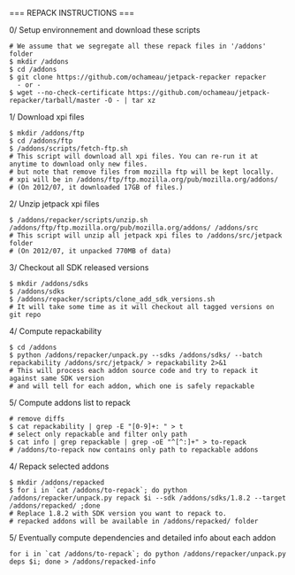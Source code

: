 === REPACK INSTRUCTIONS ===

0/ Setup environnement and download these scripts
```
# We assume that we segregate all these repack files in '/addons' folder
$ mkdir /addons
$ cd /addons
$ git clone https://github.com/ochameau/jetpack-repacker repacker
  - or -
$ wget --no-check-certificate https://github.com/ochameau/jetpack-repacker/tarball/master -O - | tar xz
```

1/ Download xpi files
```
$ mkdir /addons/ftp
$ cd /addons/ftp
$ /addons/scripts/fetch-ftp.sh
# This script will download all xpi files. You can re-run it at anytime to download only new files.
# but note that remove files from mozilla ftp will be kept locally.
# xpi will be in /addons/ftp/ftp.mozilla.org/pub/mozilla.org/addons/
# (On 2012/07, it downloaded 17GB of files.)
```

2/ Unzip jetpack xpi files
```
$ /addons/repacker/scripts/unzip.sh /addons/ftp/ftp.mozilla.org/pub/mozilla.org/addons/ /addons/src
# This script will unzip all jetpack xpi files to /addons/src/jetpack folder
# (On 2012/07, it unpacked 770MB of data)
```

3/ Checkout all SDK released versions
```
$ mkdir /addons/sdks
$ /addons/sdks
$ /addons/repacker/scripts/clone_add_sdk_versions.sh
# It will take some time as it will checkout all tagged versions on git repo
```

4/ Compute repackability
```
$ cd /addons
$ python /addons/repacker/unpack.py --sdks /addons/sdks/ --batch repackability /addons/src/jetpack/ > repackability 2>&1
# This will process each addon source code and try to repack it against same SDK version
# and will tell for each addon, which one is safely repackable
```

5/ Compute addons list to repack
```
# remove diffs
$ cat repackability | grep -E "[0-9]+: " > t
# select only repackable and filter only path
$ cat info | grep repackable | grep -oE "^[^:]+" > to-repack
# /addons/to-repack now contains only path to repackable addons
```

4/ Repack selected addons
```
$ mkdir /addons/repacked
$ for i in `cat /addons/to-repack`; do python /addons/repacker/unpack.py repack $i --sdk /addons/sdks/1.8.2 --target /addons/repacked/ ;done
# Replace 1.8.2 with SDK version you want to repack to.
# repacked addons will be available in /addons/repacked/ folder
```

5/ Eventually compute dependencies and detailed info about each addon
```
for i in `cat /addons/to-repack`; do python /addons/repacker/unpack.py deps $i; done > /addons/repacked-info
```

